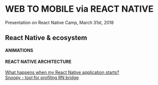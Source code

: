 # WEB TO MOBILE via REACT NATIVE

Presentation on React Native Camp, March 31st, 2018

## React Native & ecosystem

#### ANIMATIONS

#### REACT NATIVE ARCHITECTURE

[What happens when my React Native application starts?](https://levelup.gitconnected.com/wait-what-happens-when-my-react-native-application-starts-an-in-depth-look-inside-react-native-5f306ef3250f)  
[Snoopy - tool for profiling RN bridge](https://github.com/jondot/rn-snoopy)  
